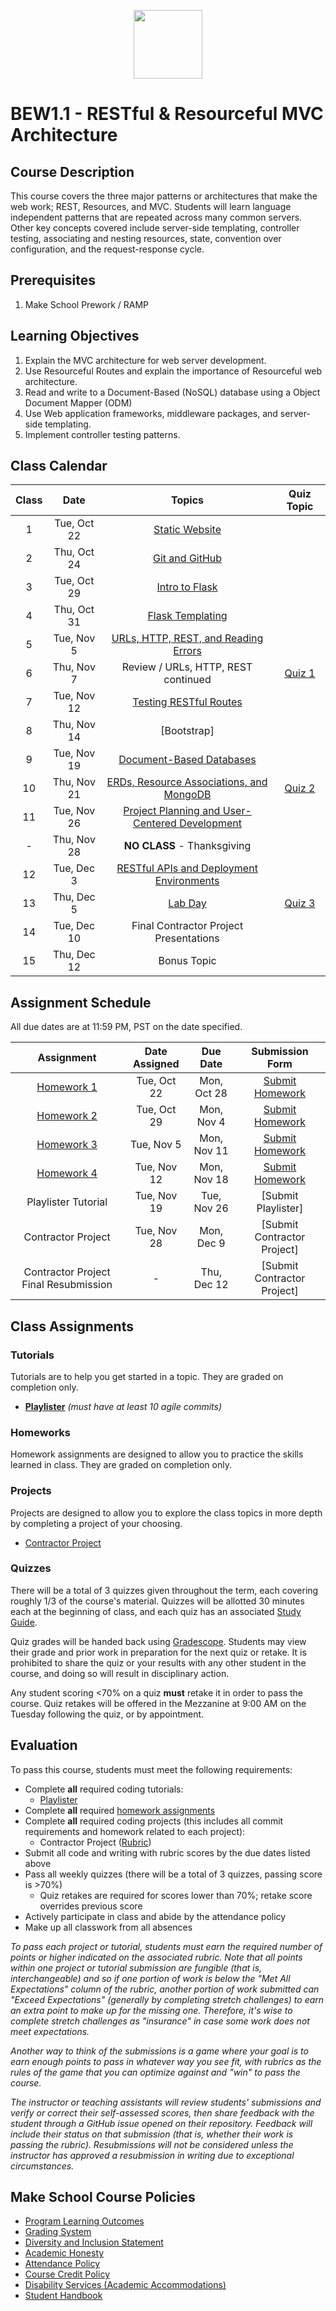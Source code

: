 <p align="center">
  <img src="https://miro.medium.com/max/876/1*0G5zu7CnXdMT9pGbYUTQLQ.png" height="110">
</p>

# BEW1.1 - RESTful & Resourceful MVC Architecture

<!-- REMOVED DUE TO NOT BEING MAINTAINED CURRENTLY
| Guide | Slack | Office Hours | Shortlink | Tracker | Request 1-on-1 |
| :-: | :-: | :-: | :-: | :-: | :-: |
| [**Dani**](https://github.com/droxey) | _#bew1-1_ | Day 3:30 - 4:30pm _(Location)_ | [make.sc/bew1-1](https://make.sc/bew1-1) | [make.sc/trackbew1.1](make.sc/trackbew1.1) | [Click to Request](https://make.sc/codewithdani) |
-->
## Course Description

This course covers the three major patterns or architectures that make the web work; REST, Resources, and MVC. Students will learn language independent patterns that are repeated across many common servers. Other key concepts covered include server-side templating, controller testing, associating and nesting resources, state, convention over configuration, and the request-response cycle.

## Prerequisites

1. Make School Prework / RAMP

## Learning Objectives

1. Explain the MVC architecture for web server development.
2. Use Resourceful Routes and explain the importance of Resourceful web architecture.
3. Read and write to a Document-Based (NoSQL) database using a Object Document Mapper (ODM)
4. Use Web application frameworks, middleware packages, and server-side templating.
5. Implement controller testing patterns.

## Class Calendar

| Class | Date        |                 Topics                 | Quiz Topic |
|:-----:|:-----------:|:--------------------------------------:|:----------:|
|  1    | Tue, Oct 22 | [Static Website](Lessons/01-Static-Website/README.md) | |
|  2    | Thu, Oct 24 | [Git and GitHub](Lessons/02-Git-and-GitHub/README.md) | |
|  3    | Tue, Oct 29 | [Intro to Flask](Lessons/03-Intro-to-Flask/README.md) | |
|  4    | Thu, Oct 31 | [Flask Templating](Lessons/04-Flask-Templating/README.md) | |
|  5    | Tue, Nov 5  | [URLs, HTTP, REST, and Reading Errors](Lessons/05-URLs-HTTP-REST-and-Reading-Errors/README.md) | |
|  6    | Thu, Nov 7  | Review / URLs, HTTP, REST continued | [Quiz 1](Assignments/Quiz-Study-Guide/) |
|  7    | Tue, Nov 12 | [Testing RESTful Routes](Lessons/06-Testing-RESTful-Routes/README.md) | |
|  8    | Thu, Nov 14 | [Bootstrap] | |
|  9    | Tue, Nov 19 | [Document-Based Databases](Lessons/08-Document-Based-Databases/README.md) | |
|  10   | Thu, Nov 21 | [ERDs, Resource Associations, and MongoDB](Lessons/09-ERDs-Resource-Associations-and-MongoDB/README.md) | [Quiz 2](Assignments/Quiz-Study-Guide/) |
|  11   | Tue, Nov 26 | [Project Planning and User-Centered Development](Lessons/10-Project-Planning-and-User-Centered-Development/README.md) | |
|  -    | Thu, Nov 28 | **NO CLASS** - Thanksgiving | |
|  12   | Tue, Dec 3 | [RESTful APIs and Deployment Environments](Lessons/11-Deployment-Environments/README.md) | |
|  13   | Thu, Dec 5 | [Lab Day](Lessons/12-Presentation-Practice/README.md) | [Quiz 3](Assignments/Quiz-Study-Guide/) |
|  14   | Tue, Dec 10 | Final Contractor Project Presentations | |
|  15   | Thu, Dec 12 | Bonus Topic | |

## Assignment Schedule

All due dates are at 11:59 PM, PST on the date specified.

| Assignment | Date Assigned | Due Date    | Submission Form   |
|:----------:|:-------------:|:-----------:|:-----------------:|
| [Homework 1](Assignments/Weekly-Homework/) | Tue, Oct 22   | Mon, Oct 28 | [Submit Homework] |
| [Homework 2](Assignments/Weekly-Homework/) | Tue, Oct 29   | Mon, Nov 4  | [Submit Homework] |
| [Homework 3](Assignments/Weekly-Homework/) | Tue, Nov 5    | Mon, Nov 11 | [Submit Homework] |
| [Homework 4](Assignments/Weekly-Homework/) | Tue, Nov 12   | Mon, Nov 18 | [Submit Homework] |
| Playlister Tutorial | Tue, Nov 19   | Tue, Nov 26 | [Submit Playlister] |
| Contractor Project | Tue, Nov 28 | Mon, Dec 9 | [Submit Contractor Project] |
| Contractor Project Final Resubmission | -  | Thu, Dec 12 | [Submit Contractor Project] |

[Submit Homework]: https://docs.google.com/spreadsheets/d/14AkHKwhmKjT352FSm-ord8-IDInLp7dFfCCfYbLI4Pw/edit#gid=0


## Class Assignments

### Tutorials

Tutorials are to help you get started in a topic.  They are graded on completion only.

- [**Playlister**](https://www.makeschool.com/academy/track/playlistr-video-playlists-with-flask-and-mongodb-1c) _(must have at least 10 agile commits)_

### Homeworks

Homework assignments are designed to allow you to practice the skills learned in class. They are graded on completion only.

### Projects

Projects are designed to allow you to explore the class topics in more depth by completing a project of your choosing. 

- [Contractor Project](https://docs.google.com/document/d/1C8eOyLBeGMKJ2y50QwLU5tWjNb2JVcpAE4khUBIfm0U/edit?usp=sharing)

### Quizzes

There will be a total of 3 quizzes given throughout the term, each covering roughly 1/3 of the course's material. Quizzes will be allotted 30 minutes each at the beginning of class, and each quiz has an associated [Study Guide](Assignments/Quiz-Study-Guide/).

Quiz grades will be handed back using [Gradescope](https://www.gradescope.com/). Students may view their grade and prior work in preparation for the next quiz or retake. It is prohibited to share the quiz or your results with any other student in the course, and doing so will result in disciplinary action.

Any student scoring <70% on a quiz **must** retake it in order to pass the course. Quiz retakes will be offered in the Mezzanine at 9:00 AM on the Tuesday following the quiz, or by appointment. 

## Evaluation

To pass this course, students must meet the following requirements:

- Complete **all** required coding tutorials:
    - [Playlister](https://www.makeschool.com/academy/track/playlistr-video-playlists-with-flask-and-mongodb-1c)
- Complete **all** required [homework assignments]()
- Complete **all** required coding projects (this includes all commit requirements and homework related to each project):
    - Contractor Project ([Rubric](https://docs.google.com/document/d/1C8eOyLBeGMKJ2y50QwLU5tWjNb2JVcpAE4khUBIfm0U/edit?usp=sharing))
- Submit all code and writing with rubric scores by the due dates listed above
- Pass all weekly quizzes (there will be a total of 3 quizzes, passing score is >70%)
    - Quiz retakes are required for scores lower than 70%; retake score overrides previous score
- Actively participate in class and abide by the attendance policy
- Make up all classwork from all absences

_To pass each project or tutorial, students must earn the required number of points or higher indicated on the associated rubric. Note that all points within one project or tutorial submission are fungible (that is, interchangeable) and so if one portion of work is below the "Met All Expectations" column of the rubric, another portion of work submitted can "Exceed Expectations" (generally by completing stretch challenges) to earn an extra point to make up for the missing one. Therefore, it's wise to complete stretch challenges as "insurance" in case some work does not meet expectations._

_Another way to think of the submissions is a game where your goal is to earn enough points to pass in whatever way you see fit, with rubrics as the rules of the game that you can optimize against and "win" to pass the course._

_The instructor or teaching assistants will review students' submissions and verify or correct their self-assessed scores, then share feedback with the student through a GitHub issue opened on their repository. Feedback will include their status on that submission (that is, whether their work is passing the rubric). Resubmissions will not be considered unless the instructor has approved a resubmission in writing due to exceptional circumstances._


## Make School Course Policies

- [Program Learning Outcomes](https://make.sc/program-learning-outcomes)
- [Grading System](https://make.sc/grading-system)
- [Diversity and Inclusion Statement](https://make.sc/diversity-and-inclusion-statement)
- [Academic Honesty](https://make.sc/academic-honesty-policy)
- [Attendance Policy](https://make.sc/attendance-policy)
- [Course Credit Policy](https://make.sc/course-credit-policy)
- [Disability Services (Academic Accommodations)](https://make.sc/disability-services)
- [Student Handbook](https://make.sc/student-handbook)
